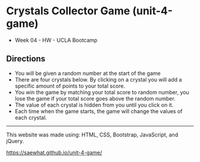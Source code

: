 # Crystals Collector Game (unit-4-game)
* Week 04 - HW - UCLA Bootcamp
 
 ## Directions
 
* You will be given a random number at the start of the game
* There are four crystals below. By clicking on a crystal you will add a specific amount of points to your total score.
* You win the game by matching your total score to random number, you lose the game if your total score goes above the random number.
* The value of each crystal is hidden from you until you click on it.
* Each time when the game starts, the game will change the values of each crystal.

---

This website was made using: HTML, CSS, Bootstrap, JavaScript, and jQuery.

https://saewhat.github.io/unit-4-game/
